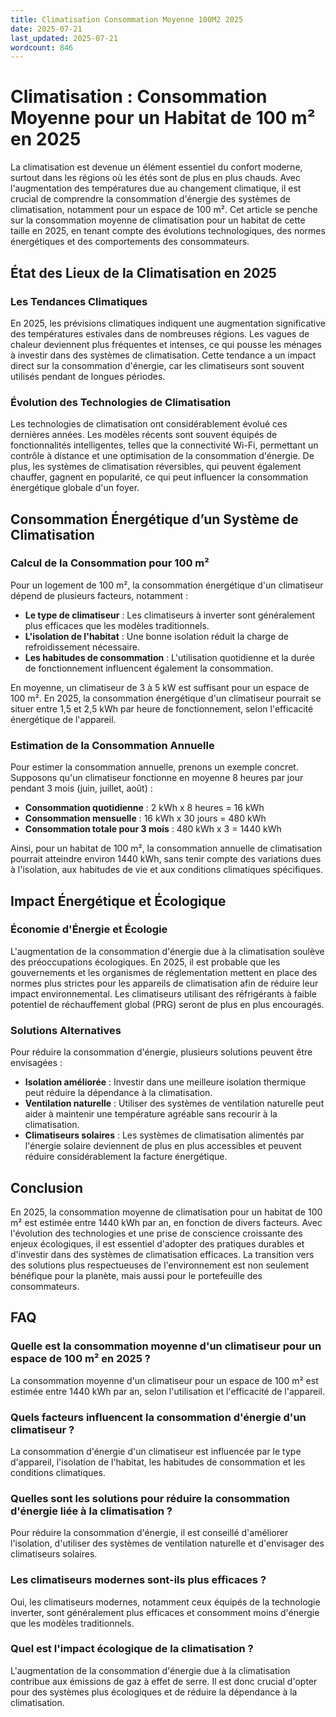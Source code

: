 ```yaml
---
title: Climatisation Consommation Moyenne 100M2 2025
date: 2025-07-21
last_updated: 2025-07-21
wordcount: 846
---
```


# Climatisation : Consommation Moyenne pour un Habitat de 100 m² en 2025

La climatisation est devenue un élément essentiel du confort moderne, surtout dans les régions où les étés sont de plus en plus chauds. Avec l'augmentation des températures due au changement climatique, il est crucial de comprendre la consommation d'énergie des systèmes de climatisation, notamment pour un espace de 100 m². Cet article se penche sur la consommation moyenne de climatisation pour un habitat de cette taille en 2025, en tenant compte des évolutions technologiques, des normes énergétiques et des comportements des consommateurs.

## État des Lieux de la Climatisation en 2025

### Les Tendances Climatiques

En 2025, les prévisions climatiques indiquent une augmentation significative des températures estivales dans de nombreuses régions. Les vagues de chaleur deviennent plus fréquentes et intenses, ce qui pousse les ménages à investir dans des systèmes de climatisation. Cette tendance a un impact direct sur la consommation d'énergie, car les climatiseurs sont souvent utilisés pendant de longues périodes.

### Évolution des Technologies de Climatisation

Les technologies de climatisation ont considérablement évolué ces dernières années. Les modèles récents sont souvent équipés de fonctionnalités intelligentes, telles que la connectivité Wi-Fi, permettant un contrôle à distance et une optimisation de la consommation d'énergie. De plus, les systèmes de climatisation réversibles, qui peuvent également chauffer, gagnent en popularité, ce qui peut influencer la consommation énergétique globale d'un foyer.

## Consommation Énergétique d’un Système de Climatisation

### Calcul de la Consommation pour 100 m²

Pour un logement de 100 m², la consommation énergétique d'un climatiseur dépend de plusieurs facteurs, notamment :

- **Le type de climatiseur** : Les climatiseurs à inverter sont généralement plus efficaces que les modèles traditionnels.
- **L'isolation de l'habitat** : Une bonne isolation réduit la charge de refroidissement nécessaire.
- **Les habitudes de consommation** : L'utilisation quotidienne et la durée de fonctionnement influencent également la consommation.

En moyenne, un climatiseur de 3 à 5 kW est suffisant pour un espace de 100 m². En 2025, la consommation énergétique d'un climatiseur pourrait se situer entre 1,5 et 2,5 kWh par heure de fonctionnement, selon l'efficacité énergétique de l'appareil.

### Estimation de la Consommation Annuelle

Pour estimer la consommation annuelle, prenons un exemple concret. Supposons qu'un climatiseur fonctionne en moyenne 8 heures par jour pendant 3 mois (juin, juillet, août) :

- **Consommation quotidienne** : 2 kWh x 8 heures = 16 kWh
- **Consommation mensuelle** : 16 kWh x 30 jours = 480 kWh
- **Consommation totale pour 3 mois** : 480 kWh x 3 = 1440 kWh

Ainsi, pour un habitat de 100 m², la consommation annuelle de climatisation pourrait atteindre environ 1440 kWh, sans tenir compte des variations dues à l'isolation, aux habitudes de vie et aux conditions climatiques spécifiques.

## Impact Énergétique et Écologique

### Économie d'Énergie et Écologie

L'augmentation de la consommation d'énergie due à la climatisation soulève des préoccupations écologiques. En 2025, il est probable que les gouvernements et les organismes de réglementation mettent en place des normes plus strictes pour les appareils de climatisation afin de réduire leur impact environnemental. Les climatiseurs utilisant des réfrigérants à faible potentiel de réchauffement global (PRG) seront de plus en plus encouragés.

### Solutions Alternatives

Pour réduire la consommation d'énergie, plusieurs solutions peuvent être envisagées :

- **Isolation améliorée** : Investir dans une meilleure isolation thermique peut réduire la dépendance à la climatisation.
- **Ventilation naturelle** : Utiliser des systèmes de ventilation naturelle peut aider à maintenir une température agréable sans recourir à la climatisation.
- **Climatiseurs solaires** : Les systèmes de climatisation alimentés par l'énergie solaire deviennent de plus en plus accessibles et peuvent réduire considérablement la facture énergétique.

## Conclusion

En 2025, la consommation moyenne de climatisation pour un habitat de 100 m² est estimée entre 1440 kWh par an, en fonction de divers facteurs. Avec l'évolution des technologies et une prise de conscience croissante des enjeux écologiques, il est essentiel d'adopter des pratiques durables et d'investir dans des systèmes de climatisation efficaces. La transition vers des solutions plus respectueuses de l'environnement est non seulement bénéfique pour la planète, mais aussi pour le portefeuille des consommateurs.

## FAQ

### Quelle est la consommation moyenne d'un climatiseur pour un espace de 100 m² en 2025 ?

La consommation moyenne d'un climatiseur pour un espace de 100 m² est estimée entre 1440 kWh par an, selon l'utilisation et l'efficacité de l'appareil.

### Quels facteurs influencent la consommation d'énergie d'un climatiseur ?

La consommation d'énergie d'un climatiseur est influencée par le type d'appareil, l'isolation de l'habitat, les habitudes de consommation et les conditions climatiques.

### Quelles sont les solutions pour réduire la consommation d'énergie liée à la climatisation ?

Pour réduire la consommation d'énergie, il est conseillé d'améliorer l'isolation, d'utiliser des systèmes de ventilation naturelle et d'envisager des climatiseurs solaires.

### Les climatiseurs modernes sont-ils plus efficaces ?

Oui, les climatiseurs modernes, notamment ceux équipés de la technologie inverter, sont généralement plus efficaces et consomment moins d'énergie que les modèles traditionnels.

### Quel est l'impact écologique de la climatisation ?

L'augmentation de la consommation d'énergie due à la climatisation contribue aux émissions de gaz à effet de serre. Il est donc crucial d'opter pour des systèmes plus écologiques et de réduire la dépendance à la climatisation.